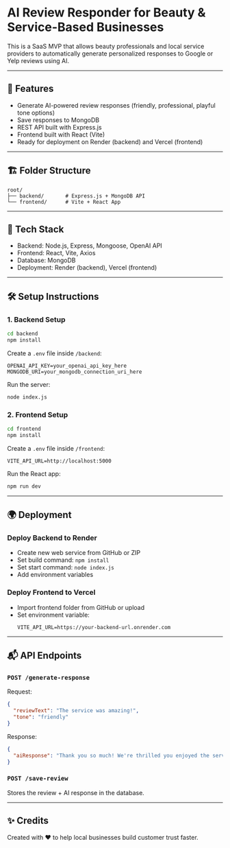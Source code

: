 # AI Review Responder for Beauty & Service-Based Businesses

This is a SaaS MVP that allows beauty professionals and local service providers to automatically generate personalized responses to Google or Yelp reviews using AI.

---

## 🚀 Features
- Generate AI-powered review responses (friendly, professional, playful tone options)
- Save responses to MongoDB
- REST API built with Express.js
- Frontend built with React (Vite)
- Ready for deployment on Render (backend) and Vercel (frontend)

---

## 🏗 Folder Structure
```
root/
├── backend/       # Express.js + MongoDB API
└── frontend/      # Vite + React App
```

---

## 🧠 Tech Stack
- Backend: Node.js, Express, Mongoose, OpenAI API
- Frontend: React, Vite, Axios
- Database: MongoDB
- Deployment: Render (backend), Vercel (frontend)

---

## 🛠 Setup Instructions

### 1. Backend Setup
```bash
cd backend
npm install
```
Create a `.env` file inside `/backend`:
```
OPENAI_API_KEY=your_openai_api_key_here
MONGODB_URI=your_mongodb_connection_uri_here
```
Run the server:
```bash
node index.js
```

### 2. Frontend Setup
```bash
cd frontend
npm install
```
Create a `.env` file inside `/frontend`:
```
VITE_API_URL=http://localhost:5000
```
Run the React app:
```bash
npm run dev
```

---

## 🌍 Deployment

### Deploy Backend to Render
- Create new web service from GitHub or ZIP
- Set build command: `npm install`
- Set start command: `node index.js`
- Add environment variables

### Deploy Frontend to Vercel
- Import frontend folder from GitHub or upload
- Set environment variable:
  ```
  VITE_API_URL=https://your-backend-url.onrender.com
  ```

---

## 📬 API Endpoints

### `POST /generate-response`
Request:
```json
{
  "reviewText": "The service was amazing!",
  "tone": "friendly"
}
```
Response:
```json
{
  "aiResponse": "Thank you so much! We're thrilled you enjoyed the service — see you again soon! 💅"
}
```

### `POST /save-review`
Stores the review + AI response in the database.

---

## ✨ Credits
Created with ❤️ to help local businesses build customer trust faster.
